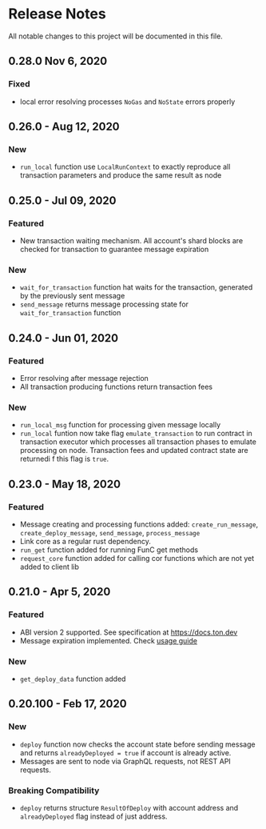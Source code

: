 # Release Notes
All notable changes to this project will be documented in this file.

## 0.28.0 Nov 6, 2020
### Fixed
- local error resolving processes `NoGas` and `NoState` errors properly

## 0.26.0 - Aug 12, 2020
### New
- `run_local` function use `LocalRunContext` to exactly reproduce all transaction parameters and
produce the same result as node

## 0.25.0 - Jul 09, 2020
### Featured
- New transaction waiting mechanism. All account's shard blocks are checked for transaction to 
guarantee message expiration

### New
- `wait_for_transaction` function hat waits for the transaction, generated by the previously sent message
- `send_message` returns message processing state for `wait_for_transaction` function

## 0.24.0 - Jun 01, 2020
### Featured
- Error resolving after message rejection
- All transaction producing functions return transaction fees

### New
- `run_local_msg` function for processing given message locally
- `run_local` funtion now take flag `emulate_transaction` to run contract in transaction executor
which processes all transaction phases to emulate processing on node. Transaction fees and updated
contract state are returnedi f this flag is `true`.

## 0.23.0 - May 18, 2020
### Featured
- Message creating and processing functions added: `create_run_message`, `create_deploy_message`,
`send_message`, `process_message`
- Link core as a regular rust dependency.
- `run_get` function added for running FunC get methods
- `request_core` function added for calling cor functions which are not yet added to client lib

## 0.21.0 - Apr 5, 2020
### Featured
- ABI version 2 supported. See specification at https://docs.ton.dev
- Message expiration implemented. Check [usage guide](https://docs.ton.dev/86757ecb2/p/88321a-message-expiration-time)

### New
- `get_deploy_data` function added

## 0.20.100 - Feb 17, 2020
### New
- `deploy` function now checks the account state before sending message and returns `alreadyDeployed = true` if account is already active.
- Messages are sent to node via GraphQL requests, not REST API requests.

### Breaking Compatibility
- `deploy` returns structure `ResultOfDeploy` with account address and `alreadyDeployed` flag instead of just address.
